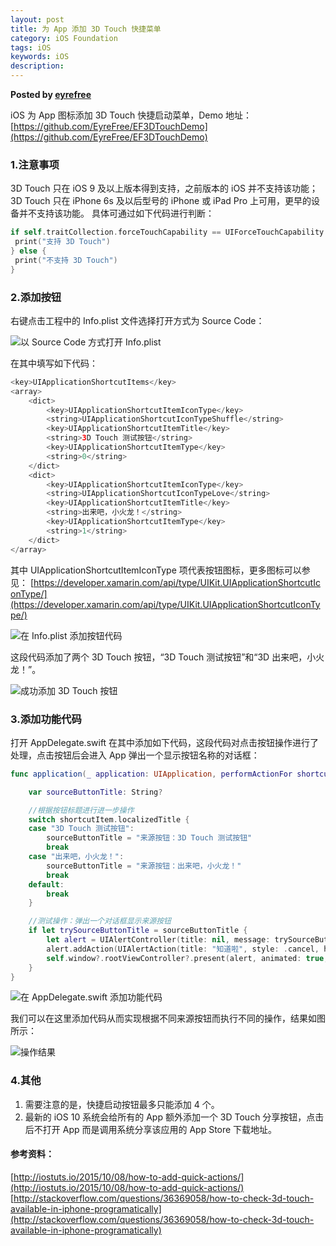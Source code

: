 ```yaml
---  
layout: post  
title: 为 App 添加 3D Touch 快捷菜单
category: iOS Foundation  
tags: iOS  
keywords: iOS  
description: 
---  
```


__Posted by [eyrefree](https://www.eyrefree.org/2016/09/22/3D-Touch/)__  

iOS 为 App 图标添加 3D Touch 快捷启动菜单，Demo 地址：
[https://github.com/EyreFree/EF3DTouchDemo](https://github.com/EyreFree/EF3DTouchDemo)

### 1.注意事项

3D Touch 只在 iOS 9 及以上版本得到支持，之前版本的 iOS 并不支持该功能；
3D Touch 只在 iPhone 6s 及以后型号的 iPhone 或 iPad Pro 上可用，更早的设备并不支持该功能。
具体可通过如下代码进行判断：

```swift  
if self.traitCollection.forceTouchCapability == UIForceTouchCapability.available {
 print("支持 3D Touch")
} else {
 print("不支持 3D Touch")
}
```  

### 2.添加按钮

右键点击工程中的 Info.plist 文件选择打开方式为 Source Code：


![以 Source Code 方式打开 Info.plist](/assets/postAssets/2019/3D-Touch-1.png)


在其中填写如下代码：

```swift  
<key>UIApplicationShortcutItems</key>
<array>
    <dict>
        <key>UIApplicationShortcutItemIconType</key>
        <string>UIApplicationShortcutIconTypeShuffle</string>
        <key>UIApplicationShortcutItemTitle</key>
        <string>3D Touch 测试按钮</string>
        <key>UIApplicationShortcutItemType</key>
        <string>0</string>
    </dict>
    <dict>
        <key>UIApplicationShortcutItemIconType</key>
        <string>UIApplicationShortcutIconTypeLove</string>
        <key>UIApplicationShortcutItemTitle</key>
        <string>出来吧，小火龙！</string>
        <key>UIApplicationShortcutItemType</key>
        <string>1</string>
    </dict>
</array>
```  

其中 UIApplicationShortcutItemIconType 项代表按钮图标，更多图标可以参见： [https://developer.xamarin.com/api/type/UIKit.UIApplicationShortcutIconType/](https://developer.xamarin.com/api/type/UIKit.UIApplicationShortcutIconType/)


![在 Info.plist 添加按钮代码](/assets/postAssets/2019/3D-Touch-2.png)


这段代码添加了两个 3D Touch 按钮，“3D Touch 测试按钮”和“3D 出来吧，小火龙！”。


![成功添加 3D Touch 按钮](/assets/postAssets/2019/3D-Touch-3.png)


### 3.添加功能代码

打开 AppDelegate.swift 在其中添加如下代码，这段代码对点击按钮操作进行了处理，点击按钮后会进入 App 弹出一个显示按钮名称的对话框：

```swift  
func application(_ application: UIApplication, performActionFor shortcutItem: UIApplicationShortcutItem, completionHandler: @escaping (Bool) -> Void) {

    var sourceButtonTitle: String?

    //根据按钮标题进行进一步操作
    switch shortcutItem.localizedTitle {
    case "3D Touch 测试按钮":
        sourceButtonTitle = "来源按钮：3D Touch 测试按钮"
        break
    case "出来吧，小火龙！":
        sourceButtonTitle = "来源按钮：出来吧，小火龙！"
        break
    default:
        break
    }

    //测试操作：弹出一个对话框显示来源按钮
    if let trySourceButtonTitle = sourceButtonTitle {
        let alert = UIAlertController(title: nil, message: trySourceButtonTitle, preferredStyle: .alert)
        alert.addAction(UIAlertAction(title: "知道啦", style: .cancel, handler: nil))
        self.window?.rootViewController?.present(alert, animated: true, completion: nil)
    }
}
```  

![在 AppDelegate.swift 添加功能代码](/assets/postAssets/2019/3D-Touch-4.png)


我们可以在这里添加代码从而实现根据不同来源按钮而执行不同的操作，结果如图所示：


![操作结果](/assets/postAssets/2019/3D-Touch-5.png)


### 4.其他

1. 需要注意的是，快捷启动按钮最多只能添加 4 个。
2. 最新的 iOS 10 系统会给所有的 App 额外添加一个 3D Touch 分享按钮，点击后不打开 App 而是调用系统分享该应用的 App Store 下载地址。

#### 参考资料：

[http://iostuts.io/2015/10/08/how-to-add-quick-actions/](http://iostuts.io/2015/10/08/how-to-add-quick-actions/)
[http://stackoverflow.com/questions/36369058/how-to-check-3d-touch-available-in-iphone-programatically](http://stackoverflow.com/questions/36369058/how-to-check-3d-touch-available-in-iphone-programatically)